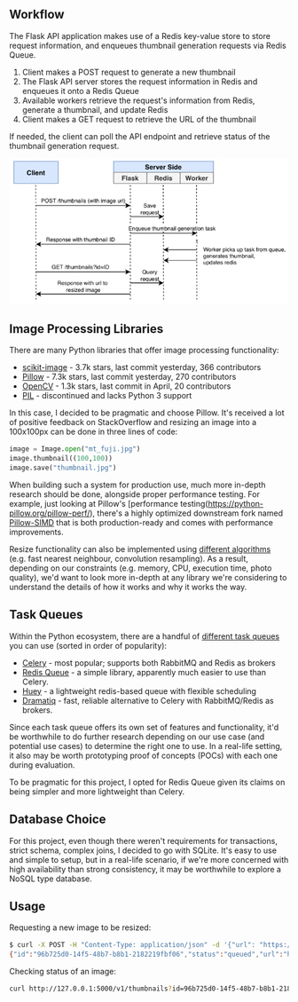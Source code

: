 ## Workflow 
The Flask API application makes use of a Redis key-value store to store request information, and enqueues thumbnail generation requests via Redis Queue.

1. Client makes a POST request to generate a new thumbnail
2. The Flask API server stores the request information in Redis and enqueues it onto a Redis Queue
3. Available workers retrieve the request's information from Redis, generate a thumbnail, and update Redis
4. Client makes a GET request to retrieve the URL of the thumbnail

If needed, the client can poll the API endpoint and retrieve status of the thumbnail generation request.

![api request workflow](images/api_request_workflow.jpg)

## Image Processing Libraries
There are many Python libraries that offer image processing functionality:
- [scikit-image](https://github.com/scikit-image/scikit-image) - 3.7k stars, last commit yesterday, 366 contributors
- [Pillow](https://github.com/python-pillow/Pillow) - 7.3k stars, last commit yesterday, 270 contributors
- [OpenCV](https://github.com/skvark/opencv-python)  - 1.3k stars, last commit in April, 20 contributors
- [PIL](http://www.pythonware.com/products/pil/) - discontinued and lacks Python 3 support

In this case, I decided to be pragmatic and choose Pillow. It's received a lot of positive feedback on StackOverflow and resizing an image into a 100x100px can be done in three lines of code:

```python
image = Image.open("mt_fuji.jpg")
image.thumbnail((100,100))
image.save("thumbnail.jpg")
```

When building such a system for production use, much more in-depth research should be done, alongside proper performance testing. For example, just looking at Pillow's [performance testing(https://python-pillow.org/pillow-perf/), there's a highly optimized downstream fork named [Pillow-SIMD](https://github.com/uploadcare/pillow-simd) that is both production-ready and comes with performance improvements.

Resize functionality can also be implemented using [different algorithms](https://uploadcare.com/blog/the-fastest-image-resize/) (e.g. fast nearest neighbour, convolution resampling). As a result, depending on our constraints (e.g. memory, CPU, execution time, photo quality), we'd want to look more in-depth at any library we're considering to understand the details of how it works and why it works the way. 

## Task Queues
Within the Python ecosystem, there are a handful of [different task queues](https://www.fullstackpython.com/task-queues.html) you can use (sorted in order of popularity):
- [Celery](https://github.com/celery/celery) - most popular; supports both RabbitMQ and Redis as brokers
- [Redis Queue](https://github.com/rq/rq) - a simple library, apparently much easier to use than Celery.
- [Huey](https://github.com/coleifer/huey) - a lightweight redis-based queue with flexible scheduling
- [Dramatiq](https://github.com/Bogdanp/dramatiq) - fast, reliable alternative to Celery with RabbitMQ/Redis as brokers.

Since each task queue offers its own set of features and functionality, it'd be worthwhile to do further research depending on our use case (and potential use cases) to determine the right one to use. In a real-life setting, it also may be worth prototyping proof of concepts (POCs) with each one during evaluation.

To be pragmatic for this project, I opted for Redis Queue given its claims on being simpler and more lightweight than Celery.

## Database Choice
For this project, even though there weren't requirements for transactions, strict schema, complex joins, I decided to go with SQLite. It's easy to use and simple to setup, but in a real-life scenario, if we're more concerned with high availability than strong consistency, it may be worthwhile to explore a NoSQL type database.

## Usage
Requesting a new image to be resized:
```bash
$ curl -X POST -H "Content-Type: application/json" -d '{"url": "https://images.pexels.com/photos/206359/pexels-photo-206359.jpeg"}' http://localhost:5000/v1/thumbnails
{"id":"96b725d0-14f5-48b7-b8b1-2182219fbf06","status":"queued","url":"https://images.pexels.com/photos/206359/pexels-photo-206359.jpeg"}
```

Checking status of an image:
```bash
curl http://127.0.0.1:5000/v1/thumbnails?id=96b725d0-14f5-48b7-b8b1-2182219fbf06
```

